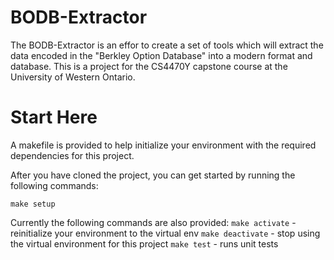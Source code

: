 # BODB-Extractor
The BODB-Extractor is an effor to create a set of tools which will extract the data encoded in the "Berkley Option Database" into a modern format and database.  This is a project for the CS4470Y capstone course at the University of Western Ontario.

# Start Here
A makefile is provided to help initialize your environment with the required dependencies for this project.

After you have cloned the project, you can get started by running the following commands:
```
make setup
```

Currently the following commands are also provided:
`make activate` - reinitialize your environment to the virtual env
`make deactivate` - stop using the virtual environment for this project
`make test` - runs unit tests
